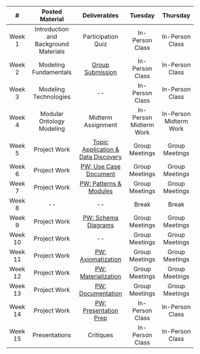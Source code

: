 |    #    |            Posted Material            |            Deliverables            |           Tuesday          |          Thursday          |
|:-------:|:-------------------------------------:|:----------------------------------:|:--------------------------:|:--------------------------:|
|  Week 1 | Introduction and Background Materials |         Participation Quiz         |       In-Person Class      |       In-Person Class      |
|  Week 2 |         Modeling Fundamentals         |          [Group Submission](../project-deliverables/administrivia.md)          |       In-Person Class      |       In-Person Class      |
|  Week 3 |         Modeling Technologies         |                 --                 |       In-Person Class      |       In-Person Class      |
|  Week 4 |       Modular Ontology Modeling       |          Midterm Assignment           |       In-Person Midterm Work      |       In-Person Midterm Work      |
|  Week 5 |              Project Work             | [Topic Application & Data Discovery](../project-deliverables/topic-data.md) |       Group Meetings      |   Group Meetings   |
|  Week 6 |              Project Work             |        [PW: Use Case Document](../project-deliverables/use-case.md)       |       Group Meetings       |       Group Meetings       |
|  Week 7 |              Project Work             |       [PW: Patterns & Modules](../project-deliverables/key-notions.md)       |       Group Meetings       |       Group Meetings       |
|  Week 8 |                   --                  |                 --                 |            Break           |            Break           |
|  Week 9 |              Project Work             |         [PW: Schema Diagrams](../project-deliverables/schema-diagrams.md)        |       Group Meetings       |       Group Meetings       |
| Week 10 |              Project Work             |                 --                 |       Group Meetings       |       Group Meetings       |
| Week 11 |              Project Work             |         [PW: Axiomatization](../project-deliverables/axiomatization.md)         |       Group Meetings       |       Group Meetings       |
| Week 12 |              Project Work             |         [PW: Materialization](../project-deliverables/materialization.md)        |       Group Meetings       |       Group Meetings       |
| Week 13 |              Project Work             |          [PW: Documentation](../project-deliverables/documentation.md)         |       Group Meetings       |       Group Meetings       |
| Week 14 |              Project Work             |        [PW: Presentation Prep](../project-deliverables/documentation.md)       |       In-Person Class      |       In-Person Class      |
| Week 15 |             Presentations             |              Critiques             |       In-Person Class      |       In-Person Class      |
